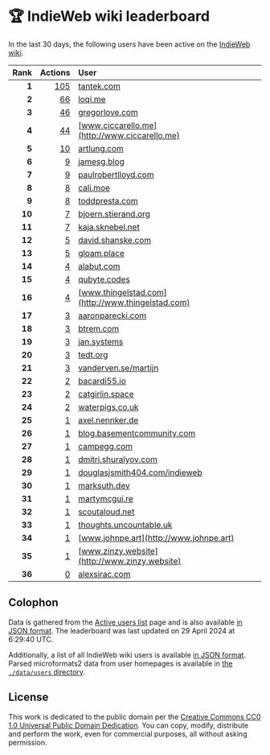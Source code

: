 # 🏆 IndieWeb wiki leaderboard

In the last 30 days, the following users have been active on the [IndieWeb wiki](https://indieweb.org).

| Rank | Actions | User |
|-----:|--------:|:-----|
| **1** | [105](https://indieweb.org/Special:Contributions/Tantek.com) | [tantek.com](http://tantek.com) |
| **2** | [66](https://indieweb.org/Special:Contributions/Loqi.me) | [loqi.me](http://loqi.me) |
| **3** | [46](https://indieweb.org/Special:Contributions/Gregorlove.com) | [gregorlove.com](http://gregorlove.com) |
| **4** | [44](https://indieweb.org/Special:Contributions/Www.ciccarello.me) | [www.ciccarello.me](http://www.ciccarello.me) |
| **5** | [10](https://indieweb.org/Special:Contributions/Artlung.com) | [artlung.com](http://artlung.com) |
| **6** | [9](https://indieweb.org/Special:Contributions/Jamesg.blog) | [jamesg.blog](http://jamesg.blog) |
| **7** | [9](https://indieweb.org/Special:Contributions/Paulrobertlloyd.com) | [paulrobertlloyd.com](http://paulrobertlloyd.com) |
| **8** | [8](https://indieweb.org/Special:Contributions/Cali.moe) | [cali.moe](http://cali.moe) |
| **9** | [8](https://indieweb.org/Special:Contributions/Toddpresta.com) | [toddpresta.com](http://toddpresta.com) |
| **10** | [7](https://indieweb.org/Special:Contributions/Bjoern.stierand.org) | [bjoern.stierand.org](http://bjoern.stierand.org) |
| **11** | [7](https://indieweb.org/Special:Contributions/Kaja.sknebel.net) | [kaja.sknebel.net](http://kaja.sknebel.net) |
| **12** | [5](https://indieweb.org/Special:Contributions/David.shanske.com) | [david.shanske.com](http://david.shanske.com) |
| **13** | [5](https://indieweb.org/Special:Contributions/Gloam.place) | [gloam.place](http://gloam.place) |
| **14** | [4](https://indieweb.org/Special:Contributions/Alabut.com) | [alabut.com](http://alabut.com) |
| **15** | [4](https://indieweb.org/Special:Contributions/Qubyte.codes) | [qubyte.codes](http://qubyte.codes) |
| **16** | [4](https://indieweb.org/Special:Contributions/Www.thingelstad.com) | [www.thingelstad.com](http://www.thingelstad.com) |
| **17** | [3](https://indieweb.org/Special:Contributions/Aaronparecki.com) | [aaronparecki.com](http://aaronparecki.com) |
| **18** | [3](https://indieweb.org/Special:Contributions/Btrem.com) | [btrem.com](http://btrem.com) |
| **19** | [3](https://indieweb.org/Special:Contributions/Jan.systems) | [jan.systems](http://jan.systems) |
| **20** | [3](https://indieweb.org/Special:Contributions/Tedt.org) | [tedt.org](http://tedt.org) |
| **21** | [3](https://indieweb.org/Special:Contributions/Vanderven.se_martijn) | [vanderven.se/martijn](http://vanderven.se/martijn) |
| **22** | [2](https://indieweb.org/Special:Contributions/Bacardi55.io) | [bacardi55.io](http://bacardi55.io) |
| **23** | [2](https://indieweb.org/Special:Contributions/Catgirlin.space) | [catgirlin.space](http://catgirlin.space) |
| **24** | [2](https://indieweb.org/Special:Contributions/Waterpigs.co.uk) | [waterpigs.co.uk](http://waterpigs.co.uk) |
| **25** | [1](https://indieweb.org/Special:Contributions/Axel.nennker.de) | [axel.nennker.de](http://axel.nennker.de) |
| **26** | [1](https://indieweb.org/Special:Contributions/Blog.basementcommunity.com) | [blog.basementcommunity.com](http://blog.basementcommunity.com) |
| **27** | [1](https://indieweb.org/Special:Contributions/Campegg.com) | [campegg.com](http://campegg.com) |
| **28** | [1](https://indieweb.org/Special:Contributions/Dmitri.shuralyov.com) | [dmitri.shuralyov.com](http://dmitri.shuralyov.com) |
| **29** | [1](https://indieweb.org/Special:Contributions/Douglasjsmith404.com_indieweb) | [douglasjsmith404.com/indieweb](http://douglasjsmith404.com/indieweb) |
| **30** | [1](https://indieweb.org/Special:Contributions/Marksuth.dev) | [marksuth.dev](http://marksuth.dev) |
| **31** | [1](https://indieweb.org/Special:Contributions/Martymcgui.re) | [martymcgui.re](http://martymcgui.re) |
| **32** | [1](https://indieweb.org/Special:Contributions/Scoutaloud.net) | [scoutaloud.net](http://scoutaloud.net) |
| **33** | [1](https://indieweb.org/Special:Contributions/Thoughts.uncountable.uk) | [thoughts.uncountable.uk](http://thoughts.uncountable.uk) |
| **34** | [1](https://indieweb.org/Special:Contributions/Www.johnpe.art) | [www.johnpe.art](http://www.johnpe.art) |
| **35** | [1](https://indieweb.org/Special:Contributions/Www.zinzy.website) | [www.zinzy.website](http://www.zinzy.website) |
| **36** | [0](https://indieweb.org/Special:Contributions/Alexsirac.com) | [alexsirac.com](http://alexsirac.com) |


## Colophon

Data is gathered from the [Active users list](https://indieweb.org/Special:ActiveUsers) page and is also available [in JSON format](https://github.com/jgarber623/indieweb-wiki-leaderboard/blob/main/data/leaderboard.json). The leaderboard was last updated on 29 April 2024 at 6:29:40 UTC.

Additionally, a list of all IndieWeb wiki users is available [in JSON format](https://github.com/jgarber623/indieweb-wiki-leaderboard/blob/main/data/users.json). Parsed microformats2 data from user homepages is available in [the `./data/users` directory](https://github.com/jgarber623/indieweb-wiki-leaderboard/blob/main/data/users).

## License

This work is dedicated to the public domain per the [Creative Commons CC0 1.0 Universal Public Domain Dedication](https://creativecommons.org/publicdomain/zero/1.0/). You can copy, modify, distribute and perform the work, even for commercial purposes, all without asking permission.
